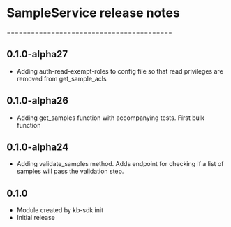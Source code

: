 # SampleService release notes
=========================================

0.1.0-alpha27
-----
* Adding auth-read-exempt-roles to config file so that read privileges are removed from get_sample_acls

0.1.0-alpha26
-----
* Adding get_samples function with accompanying tests. First bulk function

0.1.0-alpha24
-----
* Adding validate_samples method. Adds endpoint for checking if a list of samples will pass the validation step.

0.1.0
-----
* Module created by kb-sdk init
* Initial release
